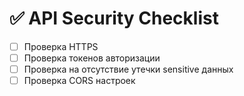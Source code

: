 
# ✅ API Security Checklist
- [ ] Проверка HTTPS
- [ ] Проверка токенов авторизации
- [ ] Проверка на отсутствие утечки sensitive данных
- [ ] Проверка CORS настроек
